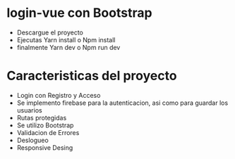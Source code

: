 # login-vue con Bootstrap

  - Descargue el proyecto 
  - Ejecutas Yarn install o Npm install
  - finalmente Yarn dev o Npm run dev

# Caracteristicas del proyecto

  - Login con Registro y Acceso
  - Se implemento firebase para la autenticacion, asi como para guardar los usuarios
  - Rutas protegidas
  - Se utilizo Bootstrap 
  - Validacion de Errores
  - Deslogueo
  - Responsive Desing